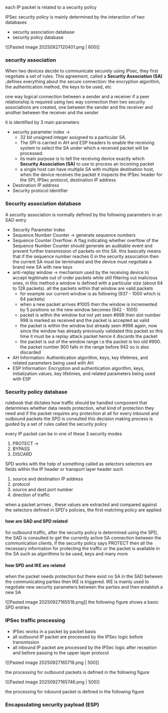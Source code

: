 each IP packet is related to a security policy

IPSec security policy is mainly determined by the interaction of two databases
- security association database
- security policy database

![[Pasted image 20250927120401.png | 600]]

### security association

When two devices decide to communicate securely using IPsec, they first negotiate a set of rules. This agreement, called a **Security Association (SA)** ,defines everything about the secure connection: the encryption algorithm, the authentication method, the keys to be used, etc

one way logical connection between a sender and a receiver 
if a peer relationship is required using two way connection then two security associations are created, one between the sender and the receiver and another between the receiver and the sender

it is identified by 3 main parameters
- security parameter index -> 
	- 32 bit unsigned integer assigned to a particular SA.
	- The SPI is carried in AH and ESP headers to enable the receiving system to select the SA under which a received packet will be processed.
	- its main purpose is to tell the receiving device exactly which **Security Association (SA)** to use to process an incoming packet
	- a single host can have multiple SA with multiple destination host, when the device receives the packet it inspects the IPSec header for the SPI, IPSec protocol, destination IP address 
- Destination IP address 
- Security protocol identifier


### Security association database

A security association is normally defined by the following parameters in an SAD entry
- Security Parameter Index
- Sequence Number Counter -> generate sequence numbers
- Sequence Counter Overflow: A flag indicating whether overflow of the Sequence Number Counter should generate an auditable event and prevent further transmission of packets on this SA. this basically means that if the sequence number reaches 0 in the security association then the current SA must be terminated and the device must negotiate a brand new SA with new keys
- anti-replay window -> mechanism used by the receiving device to accept legitimate out of order packets while still filtering out malicious ones, in this method a window is defined with a particular size (about 64 to 128 packets). all the packets within that window are valid packets
	- for example our current window is as following (937 - 1000 which is 64 packets)
	- when a new packet arrives #1005 then the window is incremented by 5 positions so the new window becomes (942 - 1005)
	- packet is within the window but not yet seen #998 then slot number 998 is marked as received and the packet is accepted as valid
	- the packet is within the window but already seen #998 again, now since the window has already previously validated this packet so this time it must be a replay attack packet hence it discards the packet
	- the packet is out of the window range i.e the packet is too old #900. the packet number 900 falls in the range before 942 so is also discarded
- AH Information: Authentication algorithm, keys, key lifetimes, and related parameters being used with AH
- ESP Information: Encryption and authentication algorithm, keys, initialization values, key lifetimes, and related parameters being used with ESP


### Security policy database

rulebook that dictates how traffic should be handled 
component that determines whether data needs protection, what kind of protection they need and if the packet requires any protection at all 
for every inbound and outbound packets the SPD is consulted 
this decision making process is guided by a set of rules called the security policy

every IP packet can be in one of these 3 security modes
1. PROTECT -> 
2. BYPASS 
3. DISCARD

SPD works with the help of something called as selectors 
selectors are fields within the IP header or transport layer header such 
1. source and destination IP address
2. protocol
3. source and dest port number
4. direction of traffic

when a packet arrives , these values are extracted and compared against the selectors defined in SPD's policies, the first matching policy are applied 

#### how are SAD and SPD related

for outbound traffic, after the security policy is determined using the SPD, the SAD is consulted to get the currently active SA connection between the communication clients, if the security policy says PROTECT then all the necessary information for protecting the traffic or the packet is available in the SA such as algorithms to be used, keys and many more 

#### how SPD and IKE are related

when the packet needs protection but there exist no SA in the SAD between the communicating parties then IKE is triggered. IKE is mainly used to negotiate new security parameters between the parties and then establish a new SA

![[Pasted image 20250927165516.png]]
the following figure shows a basic SPD entries

### IPSec traffic processing

- IPSec works in a packet by packet basis 
- all outbound IP packet are processed by the IPSec logic before transmission
- all inbound IP packet are processed by the IPSec logic after reception and before passing to the upper layer protocol

![[Pasted image 20250927165716.png | 500]]

the processing for outbound packets is defined in the following figure

![[Pasted image 20250927165746.png | 500]]

the processing for inbound packet is defined in the following figure

### Encapsulating security payload (ESP)
